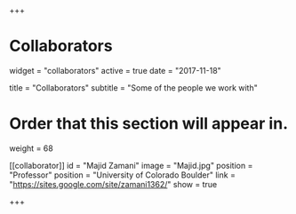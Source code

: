 +++
# Collaborators
widget = "collaborators"
active = true
date = "2017-11-18"

title = "Collaborators"
subtitle = "Some of the people we work with"

# Order that this section will appear in.
weight = 68

[[collaborator]]
	id = "Majid Zamani"
	image = "Majid.jpg"
  position = "Professor"
	position = "University of Colorado Boulder"
	link = "https://sites.google.com/site/zamani1362/"
	show = true

+++
